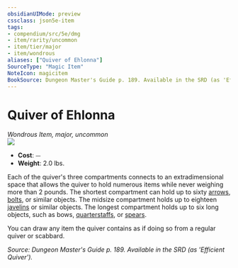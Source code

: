 ```yaml
---
obsidianUIMode: preview
cssclass: json5e-item
tags:
- compendium/src/5e/dmg
- item/rarity/uncommon
- item/tier/major
- item/wondrous
aliases: ["Quiver of Ehlonna"]
SourceType: "Magic Item"
NoteIcon: magicitem
BookSource: Dungeon Master's Guide p. 189. Available in the SRD (as 'Efficient Quiver').
---
```

# Quiver of Ehlonna
*Wondrous Item, major, uncommon*  
![](/2-Mechanics/CLI/items/img/quiver-of-ehlonna.webp#right)  

- **Cost**: ⏤
- **Weight**: 2.0 lbs.

Each of the quiver's three compartments connects to an extradimensional space that allows the quiver to hold numerous items while never weighing more than 2 pounds. The shortest compartment can hold up to sixty [arrows](/2-Mechanics/CLI/items/arrow.md), [bolts](/2-Mechanics/CLI/items/crossbow-bolt.md), or similar objects. The midsize compartment holds up to eighteen [javelins](/2-Mechanics/CLI/items/javelin.md) or similar objects. The longest compartment holds up to six long objects, such as bows, [quarterstaffs](/2-Mechanics/CLI/items/quarterstaff.md), or [spears](/2-Mechanics/CLI/items/spear.md).

You can draw any item the quiver contains as if doing so from a regular quiver or scabbard.

*Source: Dungeon Master's Guide p. 189. Available in the SRD (as 'Efficient Quiver').*